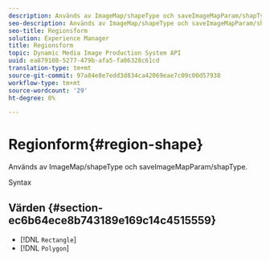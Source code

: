 ```yaml
---
description: Används av ImageMap/shapeType och saveImageMapParam/shapType.
seo-description: Används av ImageMap/shapeType och saveImageMapParam/shapType.
seo-title: Regionsform
solution: Experience Manager
title: Regionsform
topic: Dynamic Media Image Production System API
uuid: ea879108-5277-479b-afa5-fa06328c61cd
translation-type: tm+mt
source-git-commit: 97a84e8e7edd3d834ca42069eae7c09c00d57938
workflow-type: tm+mt
source-wordcount: '29'
ht-degree: 0%

---
```



# Regionform{#region-shape}

Används av ImageMap/shapeType och saveImageMapParam/shapType.

Syntax

## Värden {#section-ec6b64ece8b743189e169c14c4515559}

* [!DNL `Rectangle`]
* [!DNL `Polygon`]

